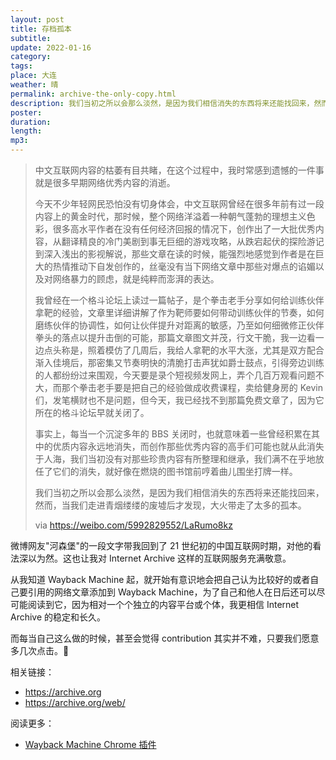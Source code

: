 ```yaml
---
layout: post
title: 存档孤本
subtitle: 
update: 2022-01-16
category: 
tags: 
place: 大连
weather: 晴
permalink: archive-the-only-copy.html
description: 我们当初之所以会那么淡然，是因为我们相信消失的东西将来还能找回来，然而，当我们走进青烟缕缕的废墟后才发现，大火带走了太多的孤本。
poster:
duration: 
length: 
mp3: 
---
```


> 中文互联网内容的枯萎有目共睹，在这个过程中，我时常感到遗憾的一件事就是很多早期网络优秀内容的消逝。
>
> 今天不少年轻网民恐怕没有切身体会，中文互联网曾经在很多年前有过一段内容上的黄金时代，那时候，整个网络洋溢着一种朝气蓬勃的理想主义色彩，很多高水平作者在没有任何经济回报的情况下，创作出了一大批优秀内容，从翻译精良的冷门美剧到事无巨细的游戏攻略，从跌宕起伏的探险游记到深入浅出的影视解说，那些文章在读的时候，能强烈地感觉到作者是在巨大的热情推动下自发创作的，丝毫没有当下网络文章中那些对爆点的谄媚以及对网络暴力的顾虑，就是纯粹而澎湃的表达。
>
> 我曾经在一个格斗论坛上读过一篇帖子，是个拳击老手分享如何给训练伙伴拿靶的经验，文章里详细讲解了作为靶师要如何带动训练伙伴的节奏，如何磨练伙伴的协调性，如何让伙伴提升对距离的敏感，乃至如何细微修正伙伴拳头的落点以提升击倒的可能，那篇文章图文并茂，行文干脆，我一边看一边点头称是，照着模仿了几周后，我给人拿靶的水平大涨，尤其是双方配合渐入佳境后，那密集又节奏明快的清脆打击声犹如爵士鼓点，引得旁边训练的人都纷纷过来围观，今天要是录个短视频发网上，弄个几百万观看问题不大，而那个拳击老手要是把自己的经验做成收费课程，卖给健身房的 Kevin 们，发笔横财也不是问题，但今天，我已经找不到那篇免费文章了，因为它所在的格斗论坛早就关闭了。
>
> 事实上，每当一个沉淀多年的 BBS 关闭时，也就意味着一些曾经积累在其中的优质内容永远地消失，而创作那些优秀内容的高手们可能也就从此消失于人海，我们当初没有对那些珍贵内容有所整理和继承，我们满不在乎地放任了它们的消失，就好像在燃烧的图书馆前哼着曲儿围坐打牌一样。
>
> 我们当初之所以会那么淡然，是因为我们相信消失的东西将来还能找回来，然而，当我们走进青烟缕缕的废墟后才发现，大火带走了太多的孤本。
>
> via https://weibo.com/5992829552/LaRumo8kz

微博网友"河森堡"的一段文字带我回到了 21 世纪初的中国互联网时期，对他的看法深以为然。这也让我对 Internet Archive 这样的互联网服务充满敬意。

从我知道 Wayback Machine 起，就开始有意识地会把自己认为比较好的或者自己要引用的网络文章添加到 Wayback Machine，为了自己和他人在日后还可以尽可能阅读到它，因为相对一个个独立的内容平台或个体，我更相信 Internet Archive 的稳定和长久。

而每当自己这么做的时候，甚至会觉得 contribution 其实并不难，只要我们愿意多几次点击。🙂

相关链接：

- https://archive.org
- https://archive.org/web/

阅读更多：
    
- [Wayback Machine Chrome 插件](https://chrome.google.com/webstore/detail/wayback-machine/fpnmgdkabkmnadcjpehmlllkndpkmiak)